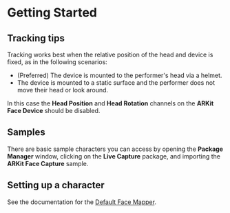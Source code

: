# Getting Started

## Tracking tips

Tracking works best when the relative position of the head and device is fixed, as in the following scenarios:

* (Preferred) The device is mounted to the performer's head via a helmet.
* The device is mounted to a static surface and the performer does not move their head or look around.

In this case the **Head Position** and **Head Rotation** channels on the **ARKit Face Device** should be disabled.

## Samples

There are basic sample characters you can access by opening the **Package Manager** window, clicking on the **Live Capture** package, and importing the **ARKit Face Capture** sample.

## Setting up a character

See the documentation for the [Default Face Mapper](ref-component-arkit-default-face-mapper.md).
